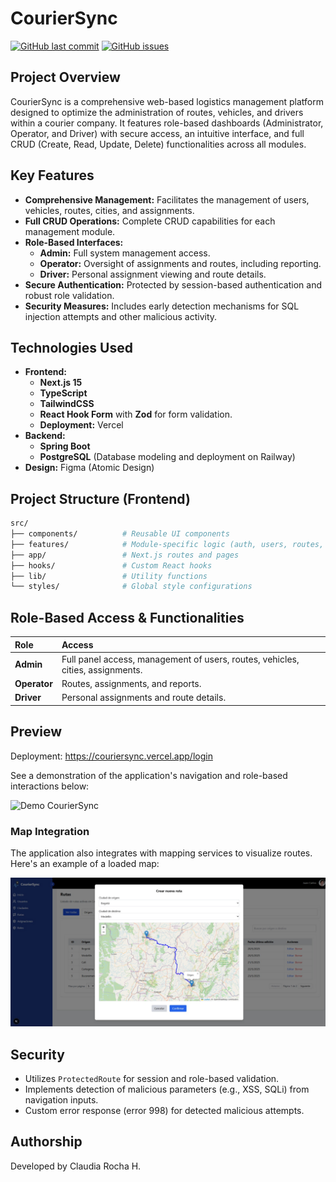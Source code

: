 # CourierSync

[![GitHub last commit](https://img.shields.io/github/last-commit/Claudia-Rocha-H/Couriersync-front)](https://github.com/Claudia-Rocha-H/Couriersync-front/commits/main)
[![GitHub issues](https://img.shields.io/github/issues/Claudia-Rocha-H/Couriersync-front)](https://github.com/Claudia-Rocha-H/Couriersync-front/issues)

## Project Overview

CourierSync is a comprehensive web-based logistics management platform designed to optimize the administration of routes, vehicles, and drivers within a courier company. It features role-based dashboards (Administrator, Operator, and Driver) with secure access, an intuitive interface, and full CRUD (Create, Read, Update, Delete) functionalities across all modules.

## Key Features

* **Comprehensive Management:** Facilitates the management of users, vehicles, routes, cities, and assignments.
* **Full CRUD Operations:** Complete CRUD capabilities for each management module.
* **Role-Based Interfaces:**
    * **Admin:** Full system management access.
    * **Operator:** Oversight of assignments and routes, including reporting.
    * **Driver:** Personal assignment viewing and route details.
* **Secure Authentication:** Protected by session-based authentication and robust role validation.
* **Security Measures:** Includes early detection mechanisms for SQL injection attempts and other malicious activity.

## Technologies Used

* **Frontend:**
    * **Next.js 15**
    * **TypeScript**
    * **TailwindCSS**
    * **React Hook Form** with **Zod** for form validation.
    * **Deployment:** Vercel
* **Backend:** 
    * **Spring Boot**
    * **PostgreSQL** (Database modeling and deployment on Railway)
* **Design:** Figma (Atomic Design)

## Project Structure (Frontend)

```bash
src/
├── components/          # Reusable UI components
├── features/            # Module-specific logic (auth, users, routes, etc.)
├── app/                 # Next.js routes and pages
├── hooks/               # Custom React hooks
├── lib/                 # Utility functions
└── styles/              # Global style configurations
```
## Role-Based Access & Functionalities

| Role       | Access                                                                     |
| :--------- | :------------------------------------------------------------------------- |
| **Admin** | Full panel access, management of users, routes, vehicles, cities, assignments. |
| **Operator** | Routes, assignments, and reports.                                          |
| **Driver** | Personal assignments and route details.                                    |


## Preview
Deployment: https://couriersync.vercel.app/login

See a demonstration of the application's navigation and role-based interactions below:

![Demo CourierSync](media/demo.gif)

### Map Integration

The application also integrates with mapping services to visualize routes. Here's an example of a loaded map:

![Map loaded with OpenRouteService](media/mapa.png "A screenshot showing a map with a route loaded via OpenRouteService API.")

## Security

* Utilizes `ProtectedRoute` for session and role-based validation.
* Implements detection of malicious parameters (e.g., XSS, SQLi) from navigation inputs.
* Custom error response (error 998) for detected malicious attempts.

## Authorship

Developed by Claudia Rocha H.
